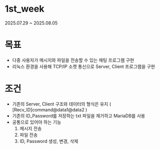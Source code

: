 # 1st_week
2025.07.29 ~ 2025.08.05 

# 목표

- 다중 사용자가 메시지와 파일을 전송할 수 있는 채팅 프로그램 구현
- 리눅스 환경을 사용해 TCP/IP 소켓 통신으로 Server, Client 프로그램을 구현

# 조건

- 기존의 Server, Client 구조와 데이터의 형식은 유지 ( [Recv_ID]command@data1@data2 )
- 기존의 ID_Password를 저장하는 txt 파일을 제거하고 MariaDB를 사용
- 공통으로 있어야 하는 기능
    1. 메시지 전송
    2. 파일 전송
    3. ID, Password 생성, 변경, 삭제
